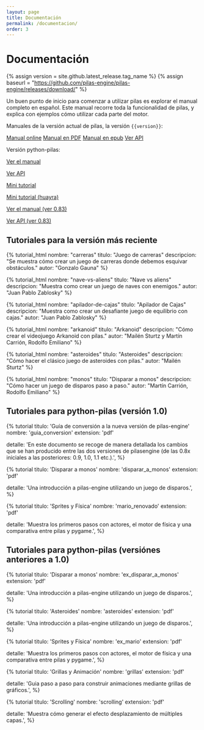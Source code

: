 ```yaml
---
layout: page
title: Documentación
permalink: /documentacion/
order: 3
---
```


# Documentación

{% assign version = site.github.latest_release.tag_name %}
{% assign baseurl = "https://github.com/pilas-engine/pilas-engine/releases/download/" %}

Un buen punto de inicio para comenzar a utilizar pilas es explorar el manual completo en español. Este manual recorre toda la funcionalidad de pilas, y explica con ejemplos cómo utilizar cada parte del motor.

Manuales de la versión actual de pilas, la versión <code>{{version}}</code>:

<div class="tc">
  <a class="btn btn-blue white source-sans-pro" href="https://app.pilas-engine.com.ar/manual/index.html" target="_blank">Manual online</a>
  <a class="btn btn-blue white source-sans-pro" href="{{baseurl}}{{version}}/book.pdf">Manual en PDF</a>
  <a class="btn btn-blue white source-sans-pro" href="{{baseurl}}{{version}}/book.epub">Manual en epub</a>
  <a class="btn btn-blue white source-sans-pro" href="https://app.pilas-engine.com.ar/#/api" target="_blank">Ver API</a>

</div>

Versión python-pilas:

<div class="tc">
  <p class="dib mr2 ml2"><a href="http://manual.pilas-engine.com.ar/" target="_blank" class="link dim">Ver el manual</a></p>
  <p class="dib mr2 ml2"><a href="http://api.pilas-engine.com.ar/" target="_blank" class="link dim">Ver API</a></p>
  <p class="dib mr2 ml2"><a href="/assets/documentacion/pilas-engine-general-brochure.pdf" target="_blank" class="link dim">Mini tutorial</a></p>
  <p class="dib mr2 ml2"><a href="/assets/documentacion/pilas-engine-general-brochure-huayra.pdf" target="_blank" class="link dim">Mini tutorial (huayra)</a></p>

  <p class="dib mr2 ml2"><a class="dim link" href="https://pilas.readthedocs.org/en/latest/">Ver el manual (ver 0.83)</a></p>
  <p class="dib mr2 ml2"><a class="dim link" href="http://pilas-engine.com.ar/docs/api-0.83.0/index.html">Ver API (ver 0.83)</a></p>
</div>

## Tutoriales para la versión más reciente

{% tutorial_html
  nombre: "carreras"
  titulo: "Juego de carreras"
  descripcion: "Se muestra cómo crear un juego de carreras donde debemos esquivar obstáculos."
  autor: "Gonzalo Gauna"
%}

{% tutorial_html
  nombre: "nave-vs-aliens"
  titulo: "Nave vs aliens"
  descripcion: "Muestra como crear un juego de naves con enemigos."
  autor: "Juan Pablo Zablosky"
%}

{% tutorial_html
  nombre: "apilador-de-cajas"
  titulo: "Apilador de Cajas"
  descripcion: "Muestra como crear un desafiante juego de equilibrio con cajas."
  autor: "Juan Pablo Zablosky"
%}

{% tutorial_html
  nombre: "arkanoid"
  titulo: "Arkanoid"
  descripcion: "Cómo crear el videojuego Arkanoid con pilas."
  autor: "Mailén Sturtz y Martín Carrión, Rodolfo Emiliano"
%}

{% tutorial_html
  nombre: "asteroides"
  titulo: "Asteroides"
  descripcion: "Cómo hacer el clásico juego de asteroides con pilas."
  autor: "Mailén Sturtz"
%}

{% tutorial_html
  nombre: "monos"
  titulo: "Disparar a monos"
  descripcion: "Cómo hacer un juego de disparos paso a paso."
  autor: "Martín Carrión, Rodolfo Emiliano"
%}

## Tutoriales para python-pilas (versión 1.0)

{% tutorial
titulo: 'Guía de conversión a la nueva versión de pilas-engine'
nombre: 'guia_conversion'
extension: 'pdf'

detalle: 'En este documento se recoge de manera detallada los cambios que se han producido entre las dos versiones de pilasengine (de las 0.8x iniciales a las posteriores: 0.9, 1.0, 1.1 etc.).',
%}

{% tutorial
titulo: 'Disparar a monos'
nombre: 'disparar_a_monos'
extension: 'pdf'

detalle: 'Una introducción a pilas-engine utilizando un juego de disparos.',
%}

{% tutorial
titulo: 'Sprites y Física'
nombre: 'mario_renovado'
extension: 'pdf'

detalle: 'Muestra los primeros pasos con actores, el motor de física y una comparativa entre pilas y pygame.',
%}

## Tutoriales para python-pilas (versiónes anteriores a 1.0)

{% tutorial
titulo: 'Disparar a monos'
nombre: 'ex_disparar_a_monos'
extension: 'pdf'

detalle: 'Una introducción a pilas-engine utilizando un juego de disparos.',
%}

{% tutorial
titulo: 'Asteroides'
nombre: 'asteroides'
extension: 'pdf'

detalle: 'Una introducción a pilas-engine utilizando un juego de disparos.',
%}

{% tutorial
titulo: 'Sprites y Física'
nombre: 'ex_mario'
extension: 'pdf'

detalle: 'Muestra los primeros pasos con actores, el motor de física y una comparativa entre pilas y pygame.',
%}

{% tutorial
titulo: 'Grillas y Animación'
nombre: 'grillas'
extension: 'pdf'

detalle: 'Guia paso a paso para construir animaciones mediante grillas de gráficos.',
%}

{% tutorial
titulo: 'Scrolling'
nombre: 'scrolling'
extension: 'pdf'

detalle: 'Muestra cómo generar el efecto desplazamiento de múltiples capas.',
%}
